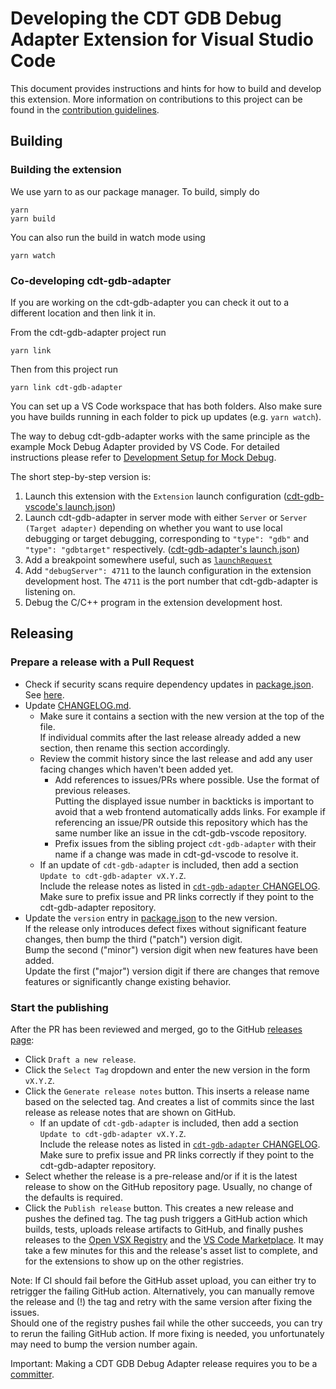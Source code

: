 # Developing the CDT GDB Debug Adapter Extension for Visual Studio Code

This document provides instructions and hints for how to build and develop this extension. More information on contributions to this project can be found in the [contribution guidelines](/CONTRIBUTING.md).

## Building

### Building the extension

We use yarn to as our package manager. To build, simply do

```
yarn
yarn build
```

You can also run the build in watch mode using

```
yarn watch
```

### Co-developing cdt-gdb-adapter

If you are working on the cdt-gdb-adapter you can check it out to a different location and then link it in.

From the cdt-gdb-adapter project run

```
yarn link
```

Then from this project run

```
yarn link cdt-gdb-adapter
```

You can set up a VS Code workspace that has both folders. Also make sure you have builds running in each folder to pick up updates (e.g. `yarn watch`).

The way to debug cdt-gdb-adapter works with the same principle as the example Mock Debug Adapter provided by VS Code.
For detailed instructions please refer to [Development Setup for Mock Debug](https://code.visualstudio.com/api/extension-guides/debugger-extension#development-setup-for-mock-debug).

The short step-by-step version is:

1. Launch this extension with the `Extension` launch configuration ([cdt-gdb-vscode's launch.json](https://github.com/eclipse-cdt-cloud/cdt-gdb-vscode/blob/004a59f329136c2d5eb23e11e54b1f3f51b4d197/.vscode/launch.json#L8))
2. Launch cdt-gdb-adapter in server mode with either `Server` or `Server (Target adapter)` depending on whether you want to use local debugging or target debugging, corresponding to `"type": "gdb"` and `"type": "gdbtarget"` respectively. ([cdt-gdb-adapter's launch.json](https://github.com/eclipse-cdt-cloud/cdt-gdb-adapter/blob/92bb15046fea82256742a69f0b240129a1949a76/.vscode/launch.json#L4-L21))
3. Add a breakpoint somewhere useful, such as [`launchRequest`](https://github.com/eclipse-cdt-cloud/cdt-gdb-adapter/blob/6ba0de8e466f4953501181f53ecdfb14c7988973/src/desktop/GDBTargetDebugSession.ts#L94)
4. Add `"debugServer": 4711` to the launch configuration in the extension development host. The `4711` is the port number that cdt-gdb-adapter is listening on.
5. Debug the C/C++ program in the extension development host.

## Releasing

### Prepare a release with a Pull Request

- Check if security scans require dependency updates in [package.json](./package.json).
  See [here](https://github.com/eclipse-cdt-cloud/cdt-gdb-vscode/security/code-scanning).
- Update [CHANGELOG.md](./CHANGELOG.md).
    - Make sure it contains a section with the new version at the top of the file.  
      If individual commits after the last release already added a new section,
      then rename this section accordingly.
    - Review the commit history since the last release and add any user facing changes which
      haven't been added yet.
        - Add references to issues/PRs where possible. Use the format of previous releases.  
          Putting the displayed issue number in backticks is important to avoid that a web
          frontend automatically adds links. For example if referencing an issue/PR outside
          this repository which has the same number like an issue in the cdt-gdb-vscode repository.
        - Prefix issues from the sibling project `cdt-gdb-adapter` with their name if a change was
          made in cdt-gd-vscode to resolve it.
    - If an update of `cdt-gdb-adapter` is included, then add a section `Update to cdt-gdb-adapter vX.Y.Z`.  
      Include the release notes as listed in [`cdt-gdb-adapter` CHANGELOG](https://github.com/eclipse-cdt-cloud/cdt-gdb-adapter/blob/main/CHANGELOG.md).  
      Make sure to prefix issue and PR links correctly if they point to the cdt-gdb-adapter repository.
- Update the `version` entry in [package.json](./package.json) to the new version.  
  If the release only introduces defect fixes without significant feature changes,
  then bump the third ("patch") version digit.  
  Bump the second ("minor") version digit when new features have been added.  
  Update the first ("major") version digit if there are changes that remove features
  or significantly change existing behavior.

### Start the publishing

After the PR has been reviewed and merged, go to the GitHub [releases page](https://github.com/eclipse-cdt-cloud/cdt-gdb-vscode/releases):

- Click `Draft a new release`.
- Click the `Select Tag` dropdown and enter the new version in the form `vX.Y.Z`.
- Click the `Generate release notes` button. This inserts a release name based on the
  selected tag. And creates a list of commits since the last release as release notes
  that are shown on GitHub.
    - If an update of `cdt-gdb-adapter` is included, then add a section `Update to cdt-gdb-adapter vX.Y.Z`.  
      Include the release notes as listed in [`cdt-gdb-adapter` CHANGELOG](https://github.com/eclipse-cdt-cloud/cdt-gdb-adapter/blob/main/CHANGELOG.md).  
      Make sure to prefix issue and PR links correctly if they point to the cdt-gdb-adapter repository.
- Select whether the release is a pre-release and/or if it is the latest release to show
  on the GitHub repository page. Usually, no change of the defaults is required.
- Click the `Publish release` button. This creates a new release and pushes the defined tag.
  The tag push triggers a GitHub action which builds, tests, uploads release artifacts to GitHub,
  and finally pushes releases to the [Open VSX Registry](https://open-vsx.org/extension/eclipse-cdt/cdt-gdb-vscode)
  and the [VS Code Marketplace](https://marketplace.visualstudio.com/items?itemName=eclipse-cdt.cdt-gdb-vscode).
  It may take a few minutes for this and the release's asset list to complete, and for the extensions to show up
  on the other registries.

Note: If CI should fail before the GitHub asset upload, you can either try to retrigger the failing GitHub action.
Alternatively, you can manually remove the release and (!) the tag and retry with the same
version after fixing the issues.  
Should one of the registry pushes fail while the other succeeds, you can try to rerun the failing GitHub action.
If more fixing is needed, you unfortunately may need to bump the version number again.

Important: Making a CDT GDB Debug Adapter release requires you to be a [committer](https://www.eclipse.org/membership/become-a-member/committer/).
